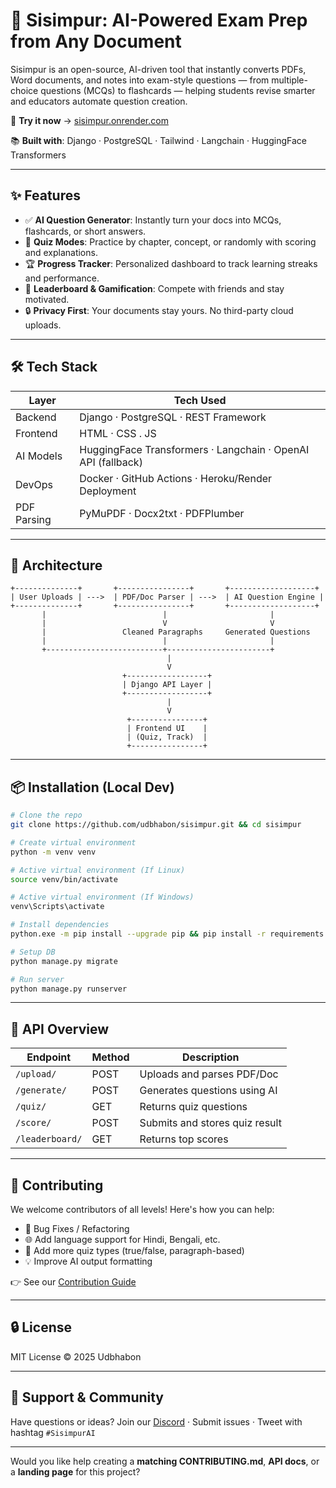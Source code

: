 # 🧠 Sisimpur: AI-Powered Exam Prep from Any Document

Sisimpur is an open-source, AI-driven tool that instantly converts PDFs, Word documents, and notes into exam-style questions — from multiple-choice questions (MCQs) to flashcards — helping students revise smarter and educators automate question creation.

  🚀 **Try it now** →
   [sisimpur.onrender.com](https://sisimpur.onrender.com/)
   
  📚 **Built with**: Django · PostgreSQL · Tailwind · Langchain ·
   HuggingFace Transformers

---

## ✨ Features

* ✅ **AI Question Generator**: Instantly turn your docs into MCQs, flashcards, or short answers.
* 🧠 **Quiz Modes**: Practice by chapter, concept, or randomly with scoring and explanations.
* 🏆 **Progress Tracker**: Personalized dashboard to track learning streaks and performance.
* 🎯 **Leaderboard & Gamification**: Compete with friends and stay motivated.
* 🔒 **Privacy First**: Your documents stay yours. No third-party cloud uploads.

---

## 🛠️ Tech Stack

| Layer       | Tech Used                                                    |
| ----------- | ------------------------------------------------------------ |
| Backend     | Django · PostgreSQL · REST Framework                         |
| Frontend    | HTML · CSS . JS                       |
| AI Models   | HuggingFace Transformers · Langchain · OpenAI API (fallback) |
| DevOps      | Docker · GitHub Actions · Heroku/Render Deployment           |
| PDF Parsing | PyMuPDF · Docx2txt · PDFPlumber                              |

---

## 🧩 Architecture

```plaintext
+--------------+       +----------------+       +-------------------+
| User Uploads | --->  | PDF/Doc Parser | --->  | AI Question Engine |
+--------------+       +----------------+       +-------------------+
       |                          |                       |
       |                          V                       V
       |                 Cleaned Paragraphs     Generated Questions
       |                          |                       |
       +--------------------------+-----------------------+
                                   |
                                   V
                         +------------------+
                         | Django API Layer |
                         +------------------+
                                   |
                                   V
                          +----------------+
                          | Frontend UI    |
                          | (Quiz, Track)  |
                          +----------------+
```

---

## 📦 Installation (Local Dev)

```bash
# Clone the repo
git clone https://github.com/udbhabon/sisimpur.git && cd sisimpur

# Create virtual environment
python -m venv venv

# Active virtual environment (If Linux) 
source venv/bin/activate

# Active virtual environment (If Windows) 
venv\Scripts\activate

# Install dependencies
python.exe -m pip install --upgrade pip && pip install -r requirements.txt

# Setup DB
python manage.py migrate

# Run server
python manage.py runserver
```

---

## 🧪 API Overview

| Endpoint        | Method | Description                    |
| --------------- | ------ | ------------------------------ |
| `/upload/`      | POST   | Uploads and parses PDF/Doc     |
| `/generate/`    | POST   | Generates questions using AI   |
| `/quiz/`        | GET    | Returns quiz questions         |
| `/score/`       | POST   | Submits and stores quiz result |
| `/leaderboard/` | GET    | Returns top scores             |

---

## 🤝 Contributing

We welcome contributors of all levels! Here's how you can help:

* 🐞 Bug Fixes / Refactoring
* 🌐 Add language support for Hindi, Bengali, etc.
* 🧪 Add more quiz types (true/false, paragraph-based)
* 💡 Improve AI output formatting

👉 See our [Contribution Guide](CONTRIBUTING.md)

---

## 🔒 License

MIT License © 2025 Udbhabon

---

## 💬 Support & Community

Have questions or ideas?
Join our [Discord](https://discord.gg/sisimpur) · Submit issues · Tweet with hashtag `#SisimpurAI`

---

Would you like help creating a **matching CONTRIBUTING.md**, **API docs**, or a **landing page** for this project?
